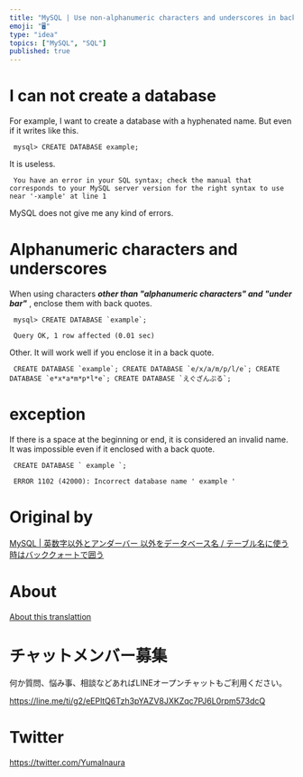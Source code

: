 ```yaml
---
title: "MySQL | Use non-alphanumeric characters and underscores in backquotes "
emoji: "🖥"
type: "idea"
topics: ["MySQL", "SQL"]
published: true
---
```


# I can not create a database 

For example, I want to create a database with a hyphenated name. But even if it writes like this.

     mysql> CREATE DATABASE example; 

It is useless.

     You have an error in your SQL syntax; check the manual that corresponds to your MySQL server version for the right syntax to use near '-xample' at line 1 

MySQL does not give me any kind of errors.

# Alphanumeric characters and underscores 

When using characters **_other than "alphanumeric characters" and "under bar"_** , enclose them with back quotes.

     mysql> CREATE DATABASE `example`; 

     Query OK, 1 row affected (0.01 sec) 

Other. It will work well if you enclose it in a back quote.

     CREATE DATABASE `example`; CREATE DATABASE `e/x/a/m/p/l/e`; CREATE DATABASE `e*x*a*m*p*l*e`; CREATE DATABASE `えぐざんぷる`; 

# exception 

If there is a space at the beginning or end, it is considered an invalid name. It was impossible even if it enclosed with a back quote.

     CREATE DATABASE ` example `; 

     ERROR 1102 (42000): Incorrect database name ' example ' 



# Original by
[MySQL | 英数字以外とアンダーバー 以外をデータベース名 / テーブル名に使う時はバッククォートで囲う](https://qiita.com/Yinaura/items/823c12fc1fd36bd18b63)

# About

[About this translattion](https://qiita.com/YumaInaura/items/7f6fd1e9310a6816469a)








<!-- Update From Qiita API -->

# チャットメンバー募集


何か質問、悩み事、相談などあればLINEオープンチャットもご利用ください。

https://line.me/ti/g2/eEPltQ6Tzh3pYAZV8JXKZqc7PJ6L0rpm573dcQ





# Twitter


https://twitter.com/YumaInaura


<!-- Update From Qiita API -->


